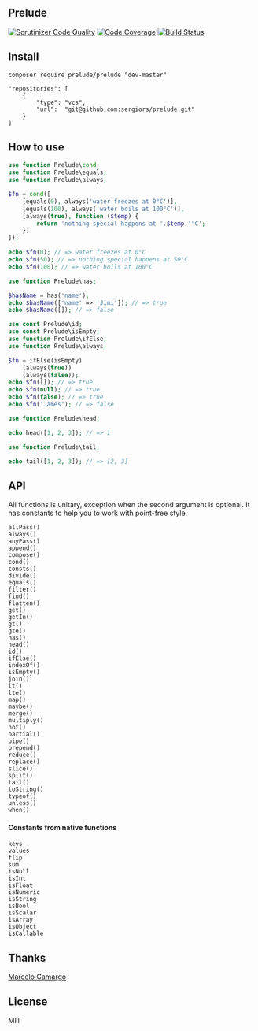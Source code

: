 Prelude
-------
[![Scrutinizer Code Quality](https://scrutinizer-ci.com/g/sergiors/prelude/badges/quality-score.png?b=master)](https://scrutinizer-ci.com/g/sergiors/prelude/?branch=master)
[![Code Coverage](https://scrutinizer-ci.com/g/sergiors/prelude/badges/coverage.png?b=master)](https://scrutinizer-ci.com/g/sergiors/prelude/?branch=master)
[![Build Status](https://scrutinizer-ci.com/g/sergiors/prelude/badges/build.png?b=master)](https://scrutinizer-ci.com/g/sergiors/prelude/build-status/master)

Install
-------

`composer require prelude/prelude "dev-master"`

```
"repositories": [
    {
        "type": "vcs",
        "url":  "git@github.com:sergiors/prelude.git"
    }
]
```

How to use
----------
```php
use function Prelude\cond;
use function Prelude\equals;
use function Prelude\always;

$fn = cond([
    [equals(0), always('water freezes at 0°C')],
    [equals(100), always('water boils at 100°C')],
    [always(true), function ($temp) {
        return 'nothing special happens at '.$temp.'°C';
    }]
]);

echo $fn(0); // => water freezes at 0°C
echo $fn(50); // => nothing special happens at 50°C
echo $fn(100); // => water boils at 100°C
```

```php
use function Prelude\has;

$hasName = has('name');
echo $hasName(['name' => 'Jimi']); // => true
echo $hasName([]); // => false
```

```php
use const Prelude\id;
use const Prelude\isEmpty;
use function Prelude\ifElse;
use function Prelude\always;

$fn = ifElse(isEmpty)
    (always(true))
    (always(false));
echo $fn([]); // => true
echo $fn(null); // => true
echo $fn(false); // => true
echo $fn('James'); // => false
```

```php
use function Prelude\head;

echo head([1, 2, 3]); // => 1
```

```php
use function Prelude\tail;

echo tail([1, 2, 3]); // => [2, 3]
```

API
---
All functions is unitary, exception when the second argument is optional. It has constants to help you to work with point-free style.

```
allPass()
always()
anyPass()
append()
compose()
cond()
consts()
divide()
equals()
filter()
find()
flatten()
get()
getIn()
gt()
gte()
has()
head()
id()
ifElse()
indexOf()
isEmpty()
join()
lt()
lte()
map()
maybe()
merge()
multiply()
not()
partial()
pipe()
prepend()
reduce()
replace()
slice()
split()
tail()
toString()
typeof()
unless()
when()
```

#### Constants from native functions

```
keys 
values
flip 
sum
isNull
isInt
isFloat
isNumeric
isString
isBool
isScalar
isArray
isObject
isCallable
```

Thanks
------
[Marcelo Camargo](https://github.com/haskellcamargo)

License
-------
MIT
